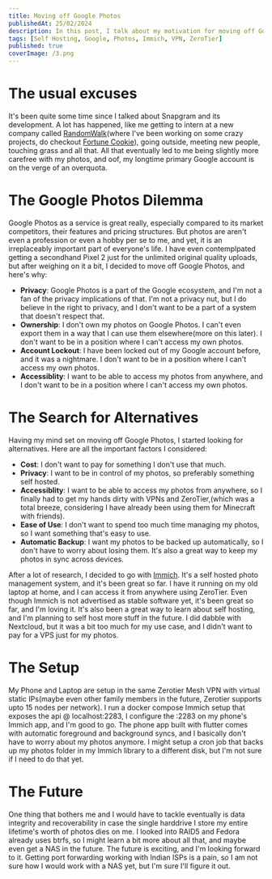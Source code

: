 ```yaml
---
title: Moving off Google Photos
publishedAt: 25/02/2024
description: In this post, I talk about my motivation for moving off Google Photos and the steps I took to do so.
tags: [Self Hosting, Google, Photos, Immich, VPN, ZeroTier]
published: true
coverImage: /3.png
---
```


# The usual excuses

It's been quite some time since I talked about Snapgram and its development. A lot has happened, like me getting to intern at a new company called [RandomWalk](https://randomwalk.ai/)(where I've been working on some crazy projects, do checkout [Fortune Cookie](http://fortunecookie.randomwalk.ai/)), going outside, meeting new people, touching grass and all that. All that eventually led to me being slightly more carefree with my photos, and oof, my longtime primary Google account is on the verge of an overquota.

# The Google Photos Dilemma

Google Photos as a service is great really, especially compared to its market competitors, their features and pricing structures. But photos are aren't even a profession or even a hobby per se to me, and yet, it is an irreplaceably important part of everyone's life. I have even contemplpated getting a secondhand Pixel 2 just for the unlimited original quality uploads, but after weighing on it a bit, I decided to move off Google Photos, and here's why:

- **Privacy**: Google Photos is a part of the Google ecosystem, and I'm not a fan of the privacy implications of that. I'm not a privacy nut, but I do believe in the right to privacy, and I don't want to be a part of a system that doesn't respect that.
- **Ownership**: I don't own my photos on Google Photos. I can't even export them in a way that I can use them elsewhere(more on this later). I don't want to be in a position where I can't access my own photos.
- **Account Lockout**: I have been locked out of my Google account before, and it was a nightmare. I don't want to be in a position where I can't access my own photos.
- **Accessiblity**: I want to be able to access my photos from anywhere, and I don't want to be in a position where I can't access my own photos.

# The Search for Alternatives

Having my mind set on moving off Google Photos, I started looking for alternatives. Here are all the important factors I considered:

- **Cost**: I don't want to pay for something I don't use that much.
- **Privacy**: I want to be in control of my photos, so preferably something self hosted.
- **Accessiblity**: I want to be able to access my photos from anywhere, so I finally had to get my hands dirty with VPNs and ZeroTier,(which was a total breeze, considering I have already been using them for Minecraft with friends).
- **Ease of Use**: I don't want to spend too much time managing my photos, so I want something that's easy to use.
- **Automatic Backup**: I want my photos to be backed up automatically, so I don't have to worry about losing them. It's also a great way to keep my photos in sync across devices.

After a lot of research, I decided to go with [Immich](https://immich.app/). It's a self hosted photo management system, and it's been great so far. I have it running on my old laptop at home, and I can access it from anywhere using ZeroTier. Even though Immich is not advertised as stable software yet, it's been great so far, and I'm loving it. It's also been a great way to learn about self hosting, and I'm planning to self host more stuff in the future. I did dabble with Nextcloud, but it was a bit too much for my use case, and I didn't want to pay for a VPS just for my photos.

# The Setup

My Phone and Laptop are setup in the same Zerotier Mesh VPN with virtual static IPs(maybe even other family members in the future, Zerotier supports upto 15 nodes per network). I run a docker compose Immich setup that exposes the api @ localhost:2283, I configure the <Virtual Static IP>:2283 on my phone's Immich app, and I'm good to go. The phone app built with flutter comes with automatic foreground and background syncs, and I basically don't have to worry about my photos anymore. I might setup a cron job that backs up my photos folder in my Immich library to a different disk, but I'm not sure if I need to do that yet.

# The Future

One thing that bothers me and I would have to tackle eventually is data integrity and recoverability in case the single harddrive I store my entire lifetime's worth of photos dies on me. I looked into RAID5 and Fedora already uses btrfs, so I might learn a bit more about all that, and maybe even get a NAS in the future. The future is exciting, and I'm looking forward to it. Getting port forwarding working with Indian ISPs is a pain, so I am not sure how I would work with a NAS yet, but I'm sure I'll figure it out.

